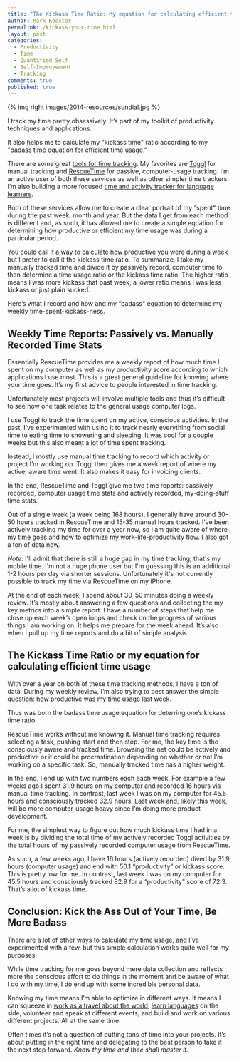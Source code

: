 ```yaml
---
title: "The Kickass Time Ratio: My equation for calculating efficient time usage"
author: Mark Koester
permalink: /kickass-your-time.html
layout: post
categories:
  - Productivity
  - Time
  - Quantified Self
  - Self-Improvement
  - Tracking
comments: true
published: true
---
```


{% img right images/2014-resources/sundial.jpg %} 

I track my time pretty obsessively. It’s part of my toolkit of productivity techniques and applications. 

It also helps me to calculate my "kickass time" ratio according to my "badass time equation for efficient time usage."

There are some great [tools for time tracking](http://www.markwk.com/time-tracking-tools.html). My favorites are [Toggl](http://toggl.com) for manual tracking and [RescueTime](http://www.rescuetime.com) for passive, computer-usage tracking. I’m an active user of both these services as well as other simpler time trackers. I’m also building a more focused [time and activity tracker for language learners](http://hackinglanguage.com).

Both of these services allow me to create a clear portrait of my “spent" time during the past week, month and year. But the data I get from each method is different and, as such, it has allowed me to create a simple equation for determining how productive or efficient my time usage was during a particular period. 

You could call it a way to calculate how productive you were during a week but I prefer to call it the kickass time ratio. To summarize, I take my manually tracked time and divide it by passively record, computer time to then determine a time usage ratio or the kickass time ratio. The higher ratio means I was more kickass that past week; a lower ratio means I was less kickass or just plain sucked. 

Here’s what I record and how and my “badass" equation to determine my weekly time-spent-kickass-ness. 

<!--more-->

## Weekly Time Reports: Passively vs. Manually Recorded Time Stats

Essentially RescueTime provides me a weekly report of how much time I spent on my computer as well as my productivity score according to which applications I use most. This is a great general guideline for knowing where your time goes. It’s my first advice to people interested in time tracking. 

Unfortunately most projects will involve multiple tools and thus it’s difficult to see how one task relates to the general usage computer logs. 

I use Toggl to track the time spent on my active, conscious activities. In the past, I’ve experimented with using it to track nearly everything from social time to eating time to showering and sleeping. It was cool for a couple weeks but this also meant a lot of time spent tracking. 

Instead, I mostly use manual time tracking to record which activity or project I’m working on. Toggl then gives me a week report of where my active, aware time went. It also makes it easy for invoicing clients. 

In the end, RescueTime and Toggl give me two time reports: passively recorded, computer usage time stats and actively recorded, my-doing-stuff time stats. 

Out of a single week (a week being 168 hours), I generally have around 30-50 hours tracked in RescueTime and 15-35 manual hours tracked. I’ve been actively tracking my time for over a year now, so I am quite aware of where my time goes and how to optimize my work-life-productivity flow. I also got a ton of data now.

*Note*: I'll admit that there is still a huge gap in my time tracking; that's my mobile time. I'm not a huge phone user but I'm guessing this is an additional 1-2 hours per day via shorter sessions. Unfortunately it's not currently possible to track my time via RescueTime on my iPhone. 

At the end of each week, I spend about 30-50 minutes doing a weekly review. It’s mostly about answering a few questions and collecting the my key metrics into a simple report. I have a number of steps that help me close up each week’s open loops and check on the progress of various things I am working on. It helps me prepare for the week ahead. It’s also when I pull up my time reports and do a bit of simple analysis. 


## The Kickass Time Ratio or my equation for calculating efficient time usage 

With over a year on both of these time tracking methods, I have a ton of data. During my weekly review, I’m also trying to best answer the simple question: how productive was my time usage last week. 

Thus was born the badass time usage equation for deterring one’s kickass time ratio.

RescueTime works without me knowing it. Manual time tracking requires selecting a task, pushing start and then stop. For me, the key time is the consciously aware and tracked time. Browsing the net could be actively and productive or it could be procrastination depending on whether or not I’m working on a specific task. So, manually tracked time has a higher weight. 

In the end, I end up with two numbers each each week. For example a few weeks ago I spent 31.9 hours on my computer and recorded 16 hours via manual time tracking. In contrast, last week I was  on my computer for 45.5 hours and consciously tracked 32.9 hours. Last week and, likely this week, will be more computer-usage heavy since I’m doing more product development. 

For me, the simplest way to figure out how much kickass time I had in a week is by dividing the total time of my actively recorded Toggl activities by the total hours of my passively recorded computer usage from RescueTime. 

As such, a few weeks ago, I have 16 hours (actively recorded) dived by 31.9 hours (computer usage) and end with 50.1 “productivity” or kickass score. This is pretty low for me. In contrast, last week I was  on my computer for 45.5 hours and consciously tracked 32.9 for a “productivity" score of 72.3. That’s a lot of kickass time. 

## Conclusion: Kick the Ass Out of Your Time, Be More Badass

There are a lot of other ways to calculate my time usage, and I’ve experimented with a few, but this simple calculation works quite well for my purposes. 

While time tracking for me goes beyond mere data collection and reflects more the conscious effort to do things in the moment and be aware of what I do with my time, I do end up with some incredible personal data.

Knowing my time means I’m able to optimize in different ways. It means I can squeeze in [work as a travel about the world](http://www.markwk.com/category/traveling-entrepreneur/), [learn languages](http://blog.hackinglanguage.com) on the side, volunteer and speak at different events, and build and work on various different projects. All at the same time. 

Often times it’s not a question of putting tons of time into your projects. It’s about putting in the right time and delegating to the best person to take it the next step forward. *Know thy time and thee shall master it.*